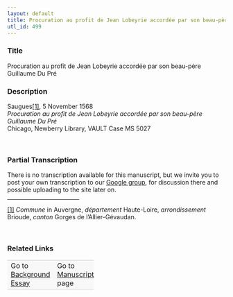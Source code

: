 ```yaml
---  
layout: default  
title: Procuration au profit de Jean Lobeyrie accordée par son beau-père Guillaume Du Pré  
utl_id: 499
---
```


### Title

Procuration au profit de Jean Lobeyrie accordée par son beau-père Guillaume Du Pré

### Description

<p>Saugues<a href="#_ftn1" name="_ftnref1" title="" id="_ftnref1">[1]</a>, 5 November 1568<br /><em>Procuration au profit de Jean Lobeyrie accordée par son beau-père Guillaume Du Pré</em><br />
Chicago, Newberry Library, VAULT Case MS 5027</p>
<p> </p>


### Partial Transcription

<p>There is no transcription available for this manuscript, but we invite you to post your own transcription to our <a href="https://paleography.library.utoronto.ca/content/group-work">Google group</a>, for discussion there and possible uploading to the site later on.</p>
<div>
<hr align="left" size="1" width="33%" /><div id="ftn1"><a href="#_ftnref1" name="_ftn1" title="" id="_ftn1">[1]</a> <em>Commune</em> in Auvergne, <em>département</em> Haute-Loire, <em>arrondissement</em> Brioude, <em>canton</em> Gorges de l’Allier-Gévaudan.</div>
</div>
<p> </p>


### Related Links

<table border="0.5" cellpadding="1" cellspacing="1" style="width: 200px; background-color:#F8F8F8;">
    <tbody style="border-color:#ccc">
        <tr style="border-color:#ccc">
            <td>Go to <a href="https://centerfordigitalhumanities.github.io/Newberry-French-paleography/_background_essay/499" target="_blank">Background Essay</a></td>
            <td>Go to <a href="https://centerfordigitalhumanities.github.io/Newberry-French-paleography/www/record.html?id=499" target="_blank">Manuscript</a> page</td>
        </tr>
    </tbody>
</table>